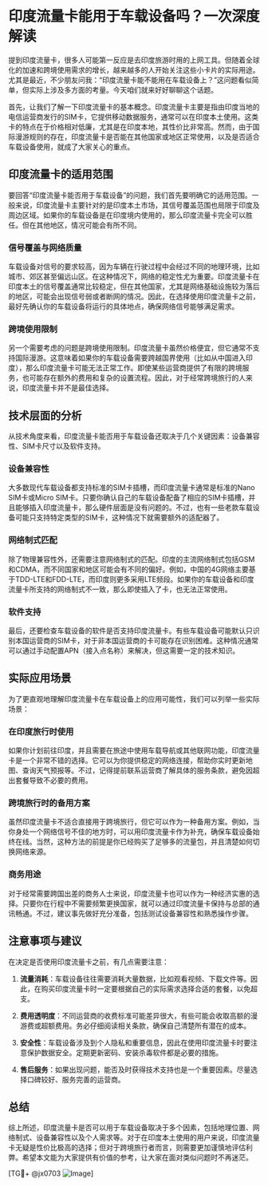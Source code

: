 # 印度流量卡能用于车载设备吗？一次深度解读

提到印度流量卡，很多人可能第一反应是去印度旅游时用的上网工具。但随着全球化的加速和跨境使用需求的增长，越来越多的人开始关注这些小卡片的实际用途。尤其是最近，不少朋友问我：“印度流量卡能不能用在车载设备上？”这问题看似简单，但实际上涉及多方面的考量。今天咱们就来好好聊聊这个话题。

首先，让我们了解一下印度流量卡的基本概念。印度流量卡主要是指由印度当地的电信运营商发行的SIM卡，它提供移动数据服务，通常可以在印度本土使用。这类卡的特点在于价格相对低廉，尤其是在印度本地，其性价比非常高。然而，由于国际漫游规则的存在，印度流量卡是否能在其他国家或地区正常使用，以及是否适合车载设备使用，就成了大家关心的重点。

## 印度流量卡的适用范围

要回答“印度流量卡能否用于车载设备”的问题，我们首先要明确它的适用范围。一般来说，印度流量卡主要针对的是印度本土市场，其信号覆盖范围也局限于印度及周边区域。如果你的车载设备是在印度境内使用的，那么印度流量卡完全可以胜任。但在其他地区，情况可能会有所不同。

### 信号覆盖与网络质量

车载设备对信号的要求较高，因为车辆在行驶过程中会经过不同的地理环境，比如城市、郊区甚至偏远山区。在这种情况下，网络的稳定性尤为重要。印度流量卡在印度本土的信号覆盖通常比较稳定，但在其他国家，尤其是网络基础设施较为落后的地区，可能会出现信号弱或者断网的情况。因此，在选择使用印度流量卡之前，最好先确认你的车载设备将运行的具体地点，确保网络信号能够满足需求。

### 跨境使用限制

另一个需要考虑的问题是跨境使用限制。印度流量卡虽然价格便宜，但它通常不支持国际漫游。这意味着如果你的车载设备需要跨越国界使用（比如从中国进入印度），那么印度流量卡可能无法正常工作。即使某些运营商提供了有限的跨境服务，也可能存在额外的费用和复杂的设置流程。因此，对于经常跨境旅行的人来说，印度流量卡并不是最佳选择。

## 技术层面的分析

从技术角度来看，印度流量卡能否用于车载设备还取决于几个关键因素：设备兼容性、SIM卡尺寸以及软件支持。

### 设备兼容性

大多数现代车载设备都支持标准的SIM卡插槽，而印度流量卡通常是标准的Nano SIM卡或Micro SIM卡。只要你确认自己的车载设备配备了相应的SIM卡插槽，并且能够插入印度流量卡，那么硬件层面是没有问题的。不过，也有一些老款车载设备可能只支持特定类型的SIM卡，这种情况下就需要额外的适配器了。

### 网络制式匹配

除了物理兼容性外，还需要注意网络制式的匹配。印度的主流网络制式包括GSM和CDMA，而不同国家和地区可能会有不同的偏好。例如，中国的4G网络主要基于TDD-LTE和FDD-LTE，而印度则更多采用LTE频段。如果你的车载设备和印度流量卡所支持的网络制式不一致，那么即使插入了卡，也无法正常使用。

### 软件支持

最后，还要检查车载设备的软件是否支持印度流量卡。有些车载设备可能默认只识别本国运营商的SIM卡，对于非本国运营商的卡可能存在识别困难。这种情况通常可以通过手动配置APN（接入点名称）来解决，但这需要一定的技术知识。

## 实际应用场景

为了更直观地理解印度流量卡在车载设备上的应用可能性，我们可以列举一些实际场景：

### 在印度旅行时使用

如果你计划前往印度，并且需要在旅途中使用车载导航或其他联网功能，印度流量卡是一个非常不错的选择。它可以为你提供稳定的网络连接，帮助你实时更新地图、查询天气预报等。不过，记得提前联系运营商了解具体的服务条款，避免因超出套餐导致不必要的费用。

### 跨境旅行时的备用方案

虽然印度流量卡不适合直接用于跨境旅行，但它可以作为一种备用方案。例如，当你身处一个网络信号不佳的地方时，可以用印度流量卡作为补充，确保车载设备始终在线。当然，这种方法的前提是你已经购买了足够多的流量包，并且清楚如何切换网络来源。

### 商务用途

对于经常需要跨国出差的商务人士来说，印度流量卡也可以作为一种经济实惠的选择。只要你在行程中不需要频繁更换国家，就可以通过印度流量卡保持与总部的通讯畅通。不过，建议事先做好充分准备，包括测试设备兼容性和熟悉操作步骤。

## 注意事项与建议

在决定是否使用印度流量卡之前，有几点需要注意：

1. **流量消耗**：车载设备往往需要消耗大量数据，比如观看视频、下载文件等。因此，在购买印度流量卡时一定要根据自己的实际需求选择合适的套餐，以免超支。

2. **费用透明度**：不同运营商的收费标准可能差异很大，有些可能会收取高额的漫游费或超额费用。务必仔细阅读相关条款，确保自己清楚所有潜在的成本。

3. **安全性**：车载设备涉及到个人隐私和重要信息，因此在使用印度流量卡时要注意保护数据安全。定期更新密码、安装杀毒软件都是必要的措施。

4. **售后服务**：如果出现问题，能否及时获得技术支持也是一个重要因素。尽量选择口碑较好、服务完善的运营商。

## 总结

综上所述，印度流量卡是否可以用于车载设备取决于多个因素，包括地理位置、网络制式、设备兼容性以及个人需求等。对于在印度本土使用的用户来说，印度流量卡无疑是性价比极高的选择；但对于跨境旅行者而言，则需要更加谨慎地评估利弊。希望本文能为大家提供有价值的参考，让大家在面对类似问题时不再迷茫。

[TG💪+ @jx0703 ![Image](https://github.com/user-attachments/assets/dbca1d08-cadb-493c-b0ec-ad6f7a83f270)]